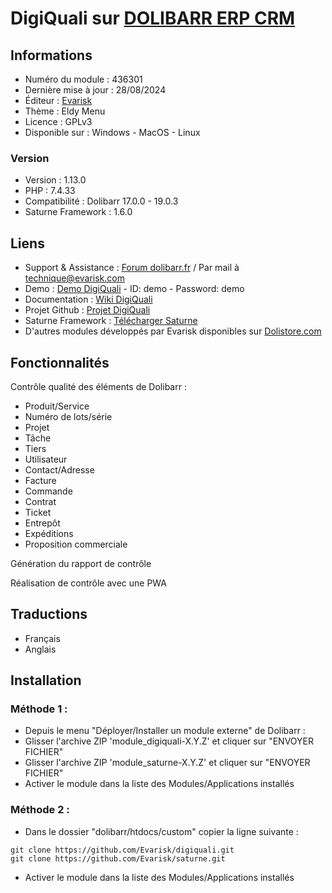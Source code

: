 # DigiQuali sur [DOLIBARR ERP CRM](https://dolibarr.org)

## Informations

- Numéro du module : 436301
- Dernière mise à jour : 28/08/2024
- Éditeur : [Evarisk](https://evarisk.com)
- Thème : Eldy Menu
- Licence : GPLv3
- Disponible sur : Windows - MacOS - Linux

### Version

- Version : 1.13.0
- PHP : 7.4.33
- Compatibilité : Dolibarr 17.0.0 - 19.0.3
- Saturne Framework : 1.6.0

## Liens

- Support & Assistance : [Forum dolibarr.fr](https://dolibarr.fr) / Par mail à technique@evarisk.com
- Demo : [Demo DigiQuali](https://demodoli.digirisk.com) - ID: demo - Password: demo
- Documentation : [Wiki DigiQuali](https://wiki.dolibarr.org/index.php/Module_DigiQuali)
- Projet Github : [Projet DigiQuali](https://github.com/Evarisk/digiquali/projects?query=is%3Aopen)
- Saturne Framework : [Télécharger Saturne](https://dolistore.com/fr/modules/1906-Saturne.html)
- D'autres modules développés par Evarisk disponibles sur [Dolistore.com](https://dolistore.com)

## Fonctionnalités

Contrôle qualité des éléments de Dolibarr :

- Produit/Service
- Numéro de lots/série
- Projet
- Tâche
- Tiers
- Utilisateur
- Contact/Adresse
- Facture
- Commande
- Contrat
- Ticket
- Entrepôt
- Expéditions
- Proposition commerciale

Génération du rapport de contrôle

Réalisation de contrôle avec une PWA

## Traductions

- Français
- Anglais

## Installation

### Méthode 1 :

- Depuis le menu "Déployer/Installer un module externe" de Dolibarr :
- Glisser l'archive ZIP 'module_digiquali-X.Y.Z' et cliquer sur "ENVOYER FICHIER"
- Glisser l'archive ZIP 'module_saturne-X.Y.Z' et cliquer sur "ENVOYER FICHIER"
- Activer le module dans la liste des Modules/Applications installés

### Méthode 2 :

- Dans le dossier "dolibarr/htdocs/custom" copier la ligne suivante :
``` 
git clone https://github.com/Evarisk/digiquali.git
git clone https://github.com/Evarisk/saturne.git
```
- Activer le module dans la liste des Modules/Applications installés

